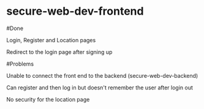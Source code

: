 # secure-web-dev-frontend

#Done

Login, Register and Location pages

Redirect to the login page after signing up

#Problems

Unable to connect the front end to the backend (secure-web-dev-backend)

Can register and then log in but doesn't remember the user after login out

No security for the location page
